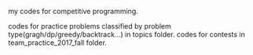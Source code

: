 my codes for competitive programming.

codes for practice problems classified by problem type(gragh/dp/greedy/backtrack...) in topics folder.
codes for contests in team_practice_2017_fall folder.


